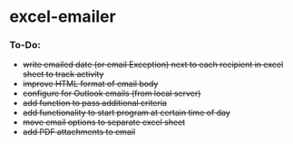 # excel-emailer

### To-Do:

- ~~write emailed date (or email Exception) next to each recipient in excel sheet to track activity~~
- ~~improve HTML format of email body~~
- ~~configure for Outlook emails (from local server)~~
- ~~add function to pass additional criteria~~
- ~~add functionality to start program at certain time of day~~
- ~~move email options to separate excel sheet~~
- ~~add PDF attachments to email~~
